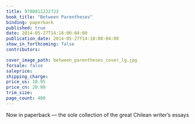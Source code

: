 ```yaml
---
title: 9780811222723
book_title: "Between Parentheses"
binding: paperback
published: true
date: 2014-05-27T14:18:00-04:00
publication_date: 2014-05-27T14:18:00-04:00
show_in_forthcoming: false
contributors:

cover_image_path: between_parentheses_cover_lg.jpg
forsale: false
saleprice:
shipping_charge:
price_us: 18.95
price_cn: 20.00
trim_size:
page_count: 400
---
```

Now in paperback — the sole collection of the great Chilean writer’s essays

